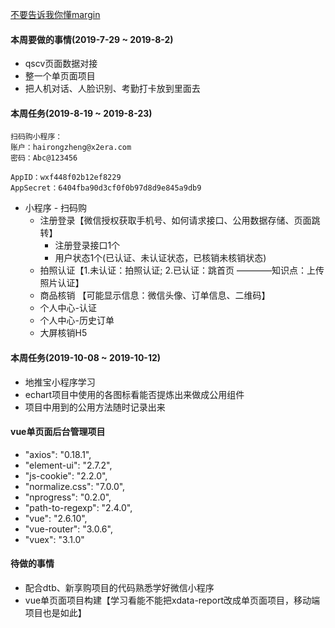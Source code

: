 [不要告诉我你懂margin](http://www.hicss.net/do-not-tell-me-you-understand-margin/)

#### 本周要做的事情(2019-7-29 ~ 2019-8-2)
- qscv页面数据对接 
- 整一个单页面项目
- 把人机对话、人脸识别、考勤打卡放到里面去

#### 本周任务(2019-8-19 ~  2019-8-23)

```
扫码购小程序：
账户：hairongzheng@x2era.com
密码：Abc@123456

AppID：wxf448f02b12ef8229
AppSecret：6404fba90d3cf0f0b97d8d9e845a9db9

```
- 小程序 - 扫码购
    - 注册登录【微信授权获取手机号、如何请求接口、公用数据存储、页面跳转】
        - 注册登录接口1个
        - 用户状态1个(已认证、未认证状态，已核销未核销状态)
    - 拍照认证【1.未认证：拍照认证; 2.已认证：跳首页 ————知识点：上传照片认证】
    - 商品核销 【可能显示信息：微信头像、订单信息、二维码】
    - 个人中心-认证
    - 个人中心-历史订单
    - 大屏核销H5 


#### 本周任务(2019-10-08 ~ 2019-10-12)
- 地推宝小程序学习
- echart项目中使用的各图标看能否提炼出来做成公用组件
- 项目中用到的公用方法随时记录出来


#### vue单页面后台管理项目
- "axios": "0.18.1",
- "element-ui": "2.7.2",
- "js-cookie": "2.2.0",
- "normalize.css": "7.0.0",
- "nprogress": "0.2.0",
- "path-to-regexp": "2.4.0",
- "vue": "2.6.10",
- "vue-router": "3.0.6",
- "vuex": "3.1.0"

#### 待做的事情
- 配合dtb、新享购项目的代码熟悉学好微信小程序
- vue单页面项目构建【学习看能不能把xdata-report改成单页面项目，移动端项目也是如此】


